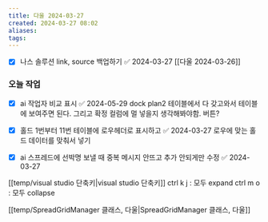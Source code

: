 ```yaml
---
title: 다울 2024-03-27
created: 2024-03-27 08:02
aliases: 
tags:
---
```

- [x] 나스 솔루션 link, source 백업하기 ✅ 2024-03-27
[[다울 2024-03-26]]
### 오늘 작업
- [x] ai 작업자 비교 표시 ✅ 2024-05-29
dock plan2 테이블에서 다 갖고와서 테이블에 보여주면 된다.
그리고 확정 컬럼에 멀 넣을지 생각해봐야함.
버튼?


- [x] 홀드 1번부터 11번 테이블에 로우헤더로 표시하고 ✅ 2024-03-27
로우에 맞는 홀드 데이터를 맞춰서 넣기

- [x] ai 스프레드에 선박명 보낼 때 중복 메시지 안뜨고 추가 안되게만 수정 ✅ 2024-03-27



[[temp/visual studio 단축키|visual studio 단축키]]
ctrl k j : 모두 expand
ctrl m o : 모두 collapse

[[temp/SpreadGridManager 클래스, 다울|SpreadGridManager 클래스, 다울]]

